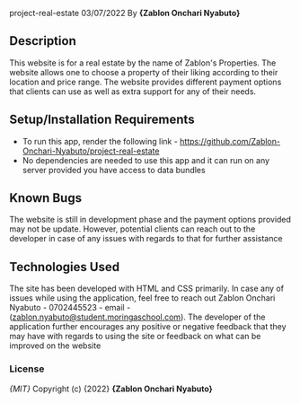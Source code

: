 project-real-estate
03/07/2022
By **{Zablon Onchari Nyabuto}**
## Description
This website is for a real estate by the name of Zablon's Properties. The website allows one to choose a property of their liking according to their location and price range. The website provides different payment options that clients can use as well as extra support for any of their needs.
## Setup/Installation Requirements
* To run this app, render the following link - https://github.com/Zablon-Onchari-Nyabuto/project-real-estate
* No dependencies are needed to use this app and it can run on any server provided you have access to data bundles
## Known Bugs
The website is still in development phase and the payment options provided may not be update. However, potential clients can reach out to the developer in case of any issues with regards to that for further assistance
## Technologies Used
The site has been developed with HTML and CSS primarily. In case any of issues while using the application, feel free to reach out Zablon Onchari Nyabuto - 0702445523 - email - (zablon.nyabuto@student.moringaschool.com). The developer of the application further encourages any positive or negative feedback that they may have with regards to using the site or feedback on what can be improved on the website
### License
*{MIT}*
Copyright (c) {2022} **{Zablon Onchari Nyabuto}**
